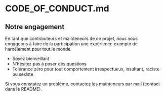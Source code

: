 # CODE_OF_CONDUCT.md

## Notre engagement

En tant que contributeurs et mainteneurs de ce projet, nous nous engageons à faire de la participation une expérience exempte de harcèlement pour tout le monde.

- Soyez bienveillant
- N’hésitez pas à poser des questions
- Tolérance zéro pour tout comportement irrespectueux, insultant, raciste ou sexiste

Si vous constatez un problème, contactez les mainteneurs par mail (contact dans le README).
